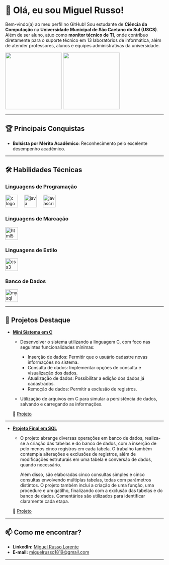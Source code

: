 # 👋 Olá, eu sou Miguel Russo!  

Bem-vindo(a) ao meu perfil no GitHub! Sou estudante de **Ciência da Computação** na **Universidade Municipal de São Caetano do Sul (USCS)**. Além de ser aluno, atuo como **monitor técnico de TI**, onde contribuo diretamente para o suporte técnico em 13 laboratórios de informática, além de atender professores, alunos e equipes administrativas da universidade.  

<div>
  <img height="180em" src="https://github-readme-stats.vercel.app/api?username=Miguel-Russo&show_icons=true&theme=dracula&include_all_commits=true&count_private=true"/>
  <img height="180em" src="https://github-readme-stats.vercel.app/api/top-langs/?username=Miguel-Russo&layout=compact&langs_count=16&theme=dracula"/>
</div>

---

## 🏆 Principais Conquistas  
- **Bolsista por Mérito Acadêmico**: Reconhecimento pelo excelente desempenho acadêmico.  

---

## 🛠️ Habilidades Técnicas

### Linguagens de Programação

<div align="left">
  <img src="https://cdn.jsdelivr.net/gh/devicons/devicon/icons/c/c-original.svg" height="40" alt="c logo"  />
  <img width="12" />
  <img src="https://cdn.jsdelivr.net/gh/devicons/devicon/icons/java/java-original.svg" height="40" alt="java logo"  />
  <img width="12" />
  <img src="https://cdn.jsdelivr.net/gh/devicons/devicon/icons/javascript/javascript-original.svg" height="40" alt="javascript logo"  />
</div>

### Linguagens de Marcação

<div align="left">
  <img src="https://cdn.jsdelivr.net/gh/devicons/devicon/icons/html5/html5-original.svg" height="40" alt="html5 logo"  />
</div>

### Linguagens de Estilo

<div align="left">
  <img src="https://cdn.jsdelivr.net/gh/devicons/devicon/icons/css3/css3-original.svg" height="40" alt="css3 logo"  />
</div>

### Banco de Dados

<div align="left">
  <img src="https://cdn.jsdelivr.net/gh/devicons/devicon/icons/mysql/mysql-original.svg" height="40" alt="mysql logo"  />
</div>

---

## 📂 Projetos Destaque  
- **[Mini Sistema em C](#)**  
  - Desenvolver o sistema utilizando a linguagem C, com foco nas seguintes funcionalidades mínimas:
 
     - Inserção de dados: Permitir que o usuário cadastre novas informações no sistema.
     - Consulta de dados: Implementar opções de consulta e visualização dos dados.
     - Atualização de dados: Possibilitar a edição dos dados já cadastrados.
     - Remoção de dados: Permitir a exclusão de registros.

  - Utilização de arquivos em C para simular a persistência de dados, salvando e carregando as informações.
 
  🔗 [Projeto](https://github.com/Miguel-Russo/Faculdade/blob/main/2%C2%B0%20Semestre%20-%202024_2/Algoritmos%20e%20Estruturas%20de%20Dados%20II/Projeto%20de%20Desenvolvimento/Mini%20Sistema.c)

---
   
- **[Projeto Final em SQL](#)**  
  - O projeto abrange diversas operações em banco de dados, realiza-se a criação das tabelas e do banco de dados, com a inserção de pelo menos cinco registros em cada tabela. O trabalho também contempla alterações e exclusões de registros, além de modificações estruturais em uma tabela e conversão de dados, quando necessário.

    Além disso, são elaboradas cinco consultas simples e cinco consultas envolvendo múltiplas tabelas, todas com parâmetros distintos. O projeto também inclui a criação de uma função, uma procedure e um gatilho, finalizando com a exclusão das tabelas e do banco de dados. Comentários são utilizados para identificar claramente cada etapa.

  🔗 [Projeto](https://github.com/Miguel-Russo/Faculdade/blob/main/2%C2%B0%20Semestre%20-%202024_2/Banco%20de%20Dados%20II/Projeto%20Final/Produto_Final.sql)

---

## 📫 Como me encontrar?  
- **LinkedIn:** [Miguel Russo Lorente](https://www.linkedin.com/in/miguel-russo-lorente-722a72313)  
- **E-mail:** miguelrusso1819@gmail.com  

---
